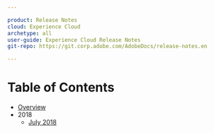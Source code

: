 ```yaml
---

product: Release Notes
cloud: Experience Cloud
archetype: all
user-guide: Experience Cloud Release Notes
git-repo: https://git.corp.adobe.com/AdobeDocs/release-notes.en

---
```


# Table of Contents

* [Overview](release-notes.md)
* 2018
    * [July 2018](2018/07192018.md)
